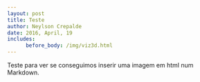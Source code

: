 ```yaml
---
layout: post
title: Teste
author: Neylson Crepalde
date: 2016, April, 19
includes:
      before_body: /img/viz3d.html
---
```


Teste para ver se conseguimos inserir uma imagem em html num Markdown.
